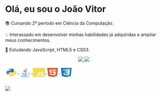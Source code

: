 # Olá,  eu sou o João Vitor

📚 Cursando 2º período em Ciência da Computação.

💡 Interassado em desenvolver minhas habilidades já adquiridas e ampliar meus conhecimentos.

📖 Estudando JavaScript, HTML5 e CSS3.
<div style="display: inline_block" align="center">
  <a href="https://github.com/Vitorjoaoc">
  <img height="180em" src="https://github-readme-stats.vercel.app/api?username=Vitorjoaoc&show_icons=true&theme=dracula&include_all_commits=true&count_private=true"/>
  <img height="180em" src="https://github-readme-stats.vercel.app/api/top-langs/?username=Vitorjoaoc&layout=compact&langs_count=7&theme=dracula"/>
</div>
 
<div style="display: inline_block"><br>
  <img align="center" alt="Rafa-Python" height="30" width="40" src="https://raw.githubusercontent.com/devicons/devicon/master/icons/python/python-original.svg">
  <img align="center" alt="Rafa-Java" height="30" width="40" src="https://raw.githubusercontent.com/devicons/devicon/master/icons/java/java-original.svg">
   <img align="center" alt="Rafa-Js" height="30" width="40" src="https://raw.githubusercontent.com/devicons/devicon/master/icons/javascript/javascript-plain.svg">
   <img align="center" alt="Rafa-HTML" height="30" width="40" src="https://raw.githubusercontent.com/devicons/devicon/master/icons/html5/html5-original.svg">
  <img align="center" alt="Rafa-CSS" height="30" width="40" src="https://raw.githubusercontent.com/devicons/devicon/master/icons/css3/css3-original.svg">
</div>
 
  
 ##

  
 <div> 
  <a href="https://www.linkedin.com/in/jo%C3%A3o-vitor-a01b6521b/" target="_blank"><img src="https://img.shields.io/badge/-LinkedIn-%230077B5?style=for-the-badge&logo=linkedin&logoColor=white" target="_blank"></a> 
</div>
